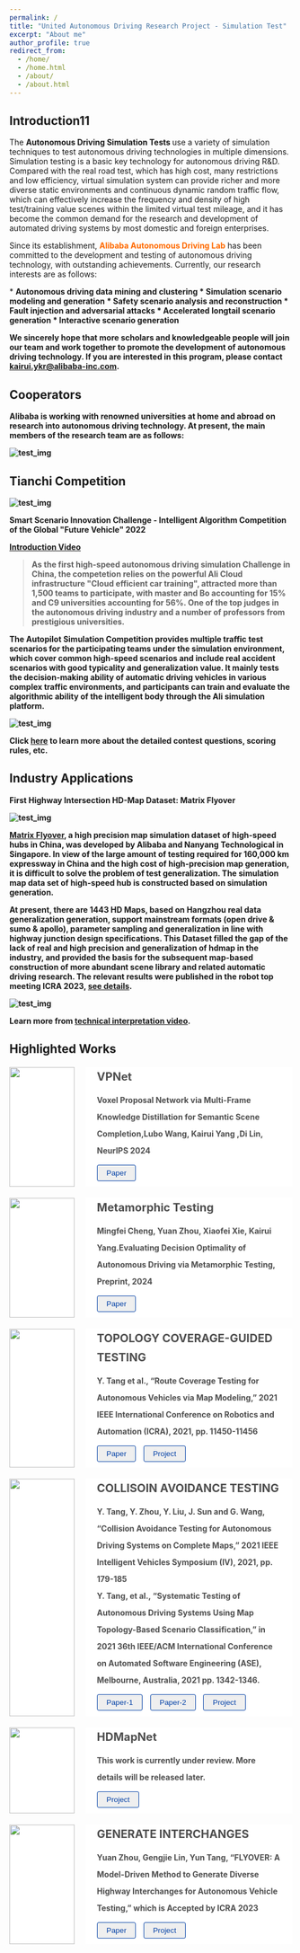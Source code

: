 ```yaml
---
permalink: /
title: "United Autonomous Driving Research Project - Simulation Test"
excerpt: "About me"
author_profile: true
redirect_from: 
  - /home/
  - /home.html
  - /about/
  - /about.html
---
```


<style>
.i-list[data-v-662c1668] {
	width: 100%;
	display: flex;
	justify-content: space-between;
	margin-top: 20px
}

.i-list[data-v-662c1668]:first-child {
	margin-top: 20px
}

.l-left[data-v-662c1668] {
	width: 24%;
	margin-right: 20px
}

.left-img[data-v-662c1668] {
	background: #fff;
	width: 100%;
	overflow: hidden
}

.left-img img[data-v-662c1668] {
	width: 100%;
	transition: .8s;
	float: left
}

.left-img img[data-v-662c1668]:hover {
	transform: scale(1.2)
}

.l-right[data-v-662c1668] {
	width: 76%;
	color: #4e4e4e;
	padding: 0 20px 10px 20px;
	box-sizing: border-box;
	background: white
}

.r-top[data-v-662c1668] {
	font-weight: 700;
	line-height: 34px;
	font-size: 20px
}

.r-cont[data-v-662c1668] {
	margin-top: 10px;
	line-height: 30px
}

.t-btn button[data-v-662c1668] {
	border: 1px solid #003fa6;
	border-radius: 3px;
	margin: 10px 10px 0 0;
	cursor: pointer;
	padding: 6px 16px;
	color: #003fa6
}

.small-title {
	display: inline-block;
	background: #d9edf7;
	width: auto;
	overflow: hidden;
	font-weight: bold;
	padding: 0 5px;
	color: #070707
}
</style>

Introduction11
---
<p>The <b>Autonomous Driving Simulation Tests </b>use a variety of simulation techniques to test autonomous driving technologies in multiple dimensions. Simulation testing is a basic key technology for autonomous driving R&D. Compared with the real road test, which has high cost, many restrictions and low efficiency, virtual simulation system can provide richer and more diverse static environments and continuous dynamic random traffic flow, which can effectively increase the frequency and density of high test/training value scenes within the limited virtual test mileage, and it has become the common demand for the research and development of automated driving systems by most domestic and foreign enterprises.</p>
<p>Since its establishment, <b><font color='#ff6a00'>Alibaba Autonomous Driving Lab</font></b> has been committed to the development and testing of autonomous driving technology, with outstanding achievements. Currently, our research interests are as follows:</p>
* <b>Autonomous driving data mining and clustering
* <b>Simulation scenario modeling and generation
* <b>Safety scenario analysis and reconstruction
* <b>Fault injection and adversarial attacks
* <b>Accelerated longtail scenario generation
* <b>Interactive scenario generation

We sincerely hope that more scholars and knowledgeable people will join our team and work together to promote the development of autonomous driving technology. If you are interested in this program, please contact <b><font color='#ff6a00'>kairui.ykr@alibaba-inc.com</font></b>.

Cooperators
---
Alibaba is working with renowned universities at home and abroad on research into autonomous driving technology. At present, the main members of the research team are as follows:

![test_img](../images/xxtuanduijieshao.png)

Tianchi Competition
---
![test_img](../images/bisaihaibao.jpg)

<b>Smart Scenario Innovation Challenge - Intelligent Algorithm Competition of the Global "Future Vehicle" 2022</b>

<a href="https://www.bilibili.com/video/BV1zs4y1z78o/?vd_source=3fb97c18845c3bdc2c9938cffb353745">Introduction Video</a>
> As the first high-speed autonomous driving simulation Challenge in China, the competetion relies on the powerful Ali Cloud infrastructure "Cloud efficient car training", attracted more than 1,500 teams to participate, with master and Bo accounting for 15% and C9 universities accounting for 56%. One of the top judges in the autonomous driving industry and a number of professors from prestigious universities.

The Autopilot Simulation Competition provides multiple traffic test scenarios for the participating teams under the simulation environment, which cover common high-speed scenarios and include real accident scenarios with good typicality and generalization value. It mainly tests the decision-making ability of automatic driving vehicles in various complex traffic environments, and participants can train and evaluate the algorithmic ability of the intelligent body through the Ali simulation platform.

![test_img](../images/saiti.gif)


Click <a href="https://tianchi.aliyun.com/competition/entrance/531996/information">here</a> to learn more about the detailed contest questions, scoring rules, etc.<br>

Industry Applications
---
<b>First Highway Intersection HD-Map Dataset: Matrix Flyover</b>

![test_img](../images/shujuji3.png)

<a href="https://ntutangyun.github.io/highway-interchange-dataset-website/">Matrix Flyover</a>, a high precision map simulation dataset of high-speed hubs in China, was developed by Alibaba and Nanyang Technological in Singapore. In view of the large amount of testing required for 160,000 km expressway in China and the high cost of high-precision map generation, it is difficult to solve the problem of test generalization. The simulation map data set of high-speed hub is constructed based on simulation generation.

At present, there are 1443 HD Maps, based on Hangzhou real data generalization generation, support mainstream formats (open drive & sumo & apollo), parameter sampling and generalization in line with highway junction design specifications. This Dataset filled the gap of the lack of real and high precision and generalization of hdmap in the industry, and provided the basis for the subsequent map-based construction of more abundant scene library and related automatic driving research. The relevant results were published in the robot top meeting ICRA 2023, [see details](https://arxiv.org/abs/2301.12738).

![test_img](../images/xjishujiedu.gif)

Learn more from <a href="https://www.bilibili.com/video/BV1EL411S7Kg/?spm_id_from=333.337.search-card.all.click&vd_source=370e92ee1e3cb377b0f7fde76d7af6f6">technical interpretation video</a>.

Highlighted Works
---

<div class="i-list" data-v-662c1668="">
	<div class="l-left" data-v-662c1668="">
		<div class="left-img" data-v-662c1668="">
      			<img src="../images/hometupianvpnet-nips2024.png" alt="" data-v-662c1668="">
    		</div>
  	</div>
  	<div class="l-right" data-v-662c1668="">
    		<div class="r-top" data-v-662c1668="">
      			VPNet
    		</div>
    		<div class="r-cont" data-v-662c1668="">
     			Voxel Proposal Network via Multi-Frame Knowledge Distillation for Semantic Scene Completion,Lubo Wang, Kairui Yang ,Di Lin, NeurIPS 2024
    		</div>
    		<div class="t-btn" data-v-662c1668="">
      			<a href="https://nips.cc/virtual/2024/poster/96957"><button data-v-662c1668="">Paper</button></a>	 
    		</div>
  	</div>
</div>
<div class="i-list" data-v-662c1668="">
	<div class="l-left" data-v-662c1668="">
		<div class="left-img" data-v-662c1668="">
      			<img src="../images/hometupianMetamorphic.png" alt="" data-v-662c1668="">
    		</div>
  	</div>
  	<div class="l-right" data-v-662c1668="">
    		<div class="r-top" data-v-662c1668="">
      			Metamorphic Testing
    		</div>
    		<div class="r-cont" data-v-662c1668="">
     			Mingfei Cheng, Yuan Zhou, Xiaofei Xie, Kairui Yang.Evaluating Decision Optimality of Autonomous Driving via Metamorphic Testing, Preprint, 2024
    		</div>
    		<div class="t-btn" data-v-662c1668="">
      			<a href="https://arxiv.org/pdf/2402.18393v1"><button data-v-662c1668="">Paper</button></a>	 
    		</div>
  	</div>
</div>
<div class="i-list" data-v-662c1668="">
	<div class="l-left" data-v-662c1668="">
		<div class="left-img" data-v-662c1668="">
      			<img src="../images/homedongtu01.GIF" alt="" data-v-662c1668="">
    		</div>
  	</div>
  	<div class="l-right" data-v-662c1668="">
    		<div class="r-top" data-v-662c1668="">
      			TOPOLOGY COVERAGE-GUIDED TESTING
    		</div>
    		<div class="r-cont" data-v-662c1668="">
     			Y. Tang et al., “Route Coverage Testing for Autonomous Vehicles via Map Modeling,” 2021 IEEE International Conference on Robotics and Automation (ICRA), 2021, pp. 11450-11456
    		</div>
    		<div class="t-btn" data-v-662c1668="">
      			<a href="https://ieeexplore.ieee.org/document/9560890?reason=concurrency"><button data-v-662c1668="">Paper</button></a>
      			<a href="https://flyover202305.github.io//topology-coverage-guided/"><button data-v-662c1668="">Project</button></a>
    		</div>
  	</div>
</div>
<div class="i-list" data-v-662c1668="">
	<div class="l-left" data-v-662c1668="">
    		<div class="left-img" data-v-662c1668="">
      			<img src="../images/homedongtu02.GIF" alt="" data-v-662c1668="">
    		</div>
  	</div>
  	<div class="l-right" data-v-662c1668="">
    		<div class="r-top" data-v-662c1668="">
      			COLLISOIN AVOIDANCE TESTING
    		</div>
    		<div class="r-cont" data-v-662c1668="">
      			Y. Tang, Y. Zhou, Y. Liu, J. Sun and G. Wang, “Collision Avoidance Testing for Autonomous Driving Systems on Complete Maps,” 2021 IEEE Intelligent Vehicles Symposium (IV), 2021, pp. 179-185</br>Y. Tang, et al., “Systematic Testing of Autonomous Driving Systems Using Map Topology-Based Scenario Classification,” in 2021 36th IEEE/ACM International Conference on Automated Software Engineering (ASE), Melbourne, Australia, 2021 pp. 1342-1346. 
    		</div>
    		<div class="t-btn" data-v-662c1668="">
      			<a href="https://ieeexplore.ieee.org/document/9575536?reason=concurrency"><button data-v-662c1668="">Paper-1</button></a>
      			<a href="https://www.computer.org/csdl/proceedings-article/ase/2021/033700b342/1AjT6sGEmIw"><button data-v-662c1668="">Paper-2</button></a>
      			<a href="https://flyover202305.github.io//collisoin-avoidance/"><button data-v-662c1668="">Project</button></a>
		</div>
    	</div>
</div>
<div class="i-list" data-v-662c1668="">
  	<div class="l-left" data-v-662c1668="">
    		<div class="left-img" data-v-662c1668="">
      			<img src="../images/zuixinHD.jpg" alt="" data-v-662c1668="">
    		</div>
  	</div>
  	<div class="l-right" data-v-662c1668="">
    		<div class="r-top" data-v-662c1668="">
      			HDMapNet
    		</div>
    		<div class="r-cont" data-v-662c1668="">
      			This work is currently under review. More details will be released later.
    		</div>
    		<div class="t-btn" data-v-662c1668="">
       			<a href="https://flyover202305.github.io//HD-map-generation/"><button data-v-662c1668="">Project</button></a>
    		</div>
  	</div>
</div>
<div class="i-list" data-v-662c1668="">
  	<div class="l-left" data-v-662c1668="">
    		<div class="left-img" data-v-662c1668="">
      			<img src="../images/homedongtu04.gif" alt="" data-v-662c1668="">
    		</div>
  	</div>
  	<div class="l-right" data-v-662c1668="">
    		<div class="r-top" data-v-662c1668="">
      			GENERATE INTERCHANGES
    		</div>
    		<div class="r-cont" data-v-662c1668="">
      			Yuan Zhou, Gengjie Lin, Yun Tang, “FLYOVER: A Model-Driven Method to Generate Diverse Highway Interchanges for Autonomous Vehicle Testing,” which is Accepted by ICRA 2023
    		</div>
    		<div class="t-btn" data-v-662c1668="">
      			<a href="https://arxiv.org/abs/2301.12738"><button data-v-662c1668="">Paper</button></a>
      			<a href="https://flyover202305.github.io//generate-interchanges/"><button data-v-662c1668="">Project</button></a>
    		</div>
  	</div>
</div>








